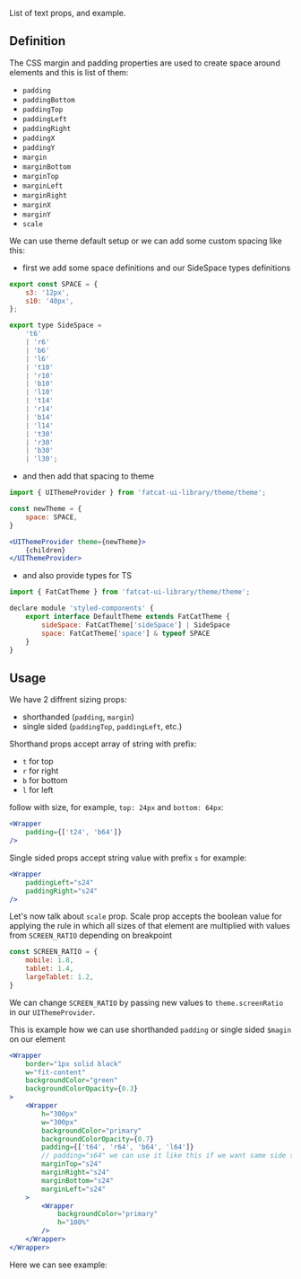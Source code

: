 List of text props, and example.

## 	Definition

The CSS margin and padding properties are used to create space around elements and this is list of them:

- `padding`
- `paddingBottom`
- `paddingTop`
- `paddingLeft`
- `paddingRight`
- `paddingX`
- `paddingY`
- `margin`
- `marginBottom`
- `marginTop`
- `marginLeft`
- `marginRight`
- `marginX`
- `marginY`
- `scale`

We can use theme default setup or we can add some custom spacing like this:

- first we add some space definitions and our SideSpace types definitions

```jsx
export const SPACE = {
	s3: '12px',
	s10: '40px',
};

export type SideSpace =
	't6'
	| 'r6'
	| 'b6'
	| 'l6'
	| 't10'
	| 'r10'
	| 'b10'
	| 'l10'
	| 't14'
	| 'r14'
	| 'b14'
	| 'l14'
	| 't30'
	| 'r30'
	| 'b30'
	| 'l30';
```
- and then add that spacing to theme

```jsx
import { UIThemeProvider } from 'fatcat-ui-library/theme/theme';

const newTheme = {
	space: SPACE,
}

<UIThemeProvider theme={newTheme}>
	{children}
</UIThemeProvider>
```

- and also provide types for TS

```jsx
import { FatCatTheme } from 'fatcat-ui-library/theme/theme';

declare module 'styled-components' {
	export interface DefaultTheme extends FatCatTheme {
		sideSpace: FatCatTheme['sideSpace'] | SideSpace
		space: FatCatTheme['space'] & typeof SPACE
	}
}
```

## Usage 
We have 2 diffrent sizing props:
- shorthanded (`padding`, `margin`)
- single sided (`paddingTop`, `paddingLeft`, etc.)

Shorthand props accept array of string with prefix:
- `t` for top
- `r` for right
- `b` for bottom
- `l` for left

follow with size, for example, `top: 24px` and `bottom: 64px`:

```jsx
<Wrapper
	padding={['t24', 'b64']}
/>
```

Single sided props accept string value with prefix `s` for example:

```jsx
<Wrapper
	paddingLeft="s24"
	paddingRight="s24"
/>
```

Let's now talk about `scale` prop. Scale prop accepts the boolean value for applying the rule in which all sizes of that element are multiplied with values from `SCREEN_RATIO` depending on breakpoint

```jsx
const SCREEN_RATIO = {
	mobile: 1.8,
	tablet: 1.4,
	largeTablet: 1.2,
}
```
We can change `SCREEN_RATIO` by passing new values to `theme.screenRatio` in our `UIThemeProvider`.

This is example how we can use shorthanded `padding` or single sided `$magin` on our element

```jsx
<Wrapper
	border="1px solid black"
	w="fit-content"
	backgroundColor="green"
	backgroundColorOpacity={0.3}
>
	<Wrapper
		h="300px"
		w="300px"
		backgroundColor="primary"
		backgroundColorOpacity={0.7}
		padding={['t64', 'r64', 'b64', 'l64']}
		// padding="s64" we can use it like this if we want same side sizes
		marginTop="s24"
		marginRight="s24"
		marginBottom="s24"
		marginLeft="s24"
	>
		<Wrapper
			backgroundColor="primary"
			h="100%"
		/>
	</Wrapper>
</Wrapper>
```

Here we can see example:
